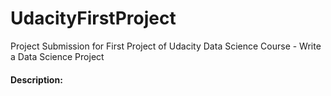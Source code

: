 # UdacityFirstProject
Project Submission for First Project of Udacity Data Science Course - Write a Data Science Project

#### Description:

